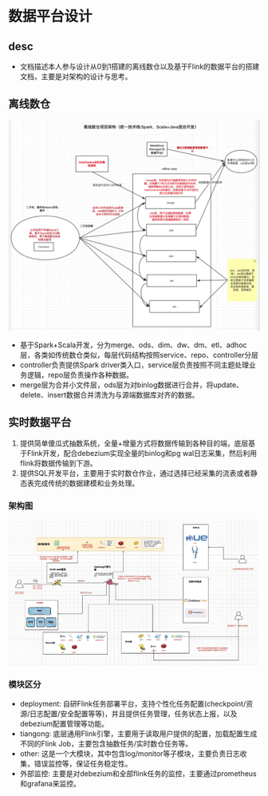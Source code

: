 # 数据平台设计

## desc
* 文档描述本人参与设计从0到1搭建的离线数仓以及基于Flink的数据平台的搭建文档，主要是对架构的设计与思考。

## 离线数仓

![](../img/离线数仓.jpg)

* 基于Spark+Scala开发，分为merge、ods、dim、dw、dm、etl、adhoc层，各类如传统数仓类似，每层代码结构按照service、repo、controller分层
* controller负责提供Spark driver类入口，service层负责按照不同主题处理业务逻辑，repo层负责操作各种数据。
* merge层为合并小文件层，ods层为对binlog数据进行合并，将update、delete、insert数据合并清洗为与源端数据库对齐的数据。

## 实时数据平台

1. 提供简单傻瓜式抽数系统，全量+增量方式将数据传输到各种目的端，底层基于Flink开发，配合debezium实现全量的binlog和pg wal日志采集，然后利用flink将数据传输到下游。
2. 提供SQL开发平台，主要用于实时数仓作业，通过选择已经采集的流表或者静态表完成传统的数据建模和业务处理。

### 架构图

![](实时数仓架构.jpg)

### 模块区分

* deployment: 自研Flink任务部署平台，支持个性化任务配置(checkpoint/资源/日志配置/安全配置等等)，并且提供任务管理，任务状态上报，以及debezium配置管理等功能。
* tiangong: 底层通用Flink引擎，主要用于读取用户提供的配置，加载配置生成不同的Flink Job，主要包含抽数任务/实时数仓任务等。
* other: 这是一个大模块，其中包含log/monitor等子模块，主要负责日志收集，错误监控等，保证任务稳定性。
* 外部监控: 主要是对debezium和全部flink任务的监控，主要通过prometheus和grafana来监控。